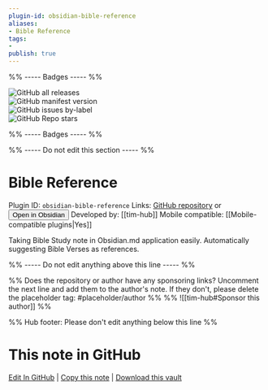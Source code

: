 ```yaml
---
plugin-id: obsidian-bible-reference
aliases:
- Bible Reference
tags: 
- 
publish: true
---
```


%% ----- Badges ----- %%

![GitHub all releases](https://img.shields.io/github/downloads/tim-hub/obsidian-bible-reference/total?color=573E7A&logo=github&style=for-the-badge)   
![GitHub manifest version](https://img.shields.io/github/manifest-json/v/tim-hub/obsidian-bible-reference?color=573E7A&logo=github&style=for-the-badge)   
![GitHub issues by-label](https://img.shields.io/github/issues/tim-hub/obsidian-bible-reference/help%20wanted?color=573E7A&logo=github&style=for-the-badge)   
![GitHub Repo stars](https://img.shields.io/github/stars/tim-hub/obsidian-bible-reference?color=573E7A&logo=github&style=for-the-badge)

%% ----- Badges ----- %%

%% ----- Do not edit this section ----- %%

# Bible Reference

Plugin ID: `obsidian-bible-reference`
Links: [GitHub repository](https://github.com/tim-hub/obsidian-bible-reference) or [<button id=HH>Open in Obsidian</button>](obsidian://show-plugin?id=obsidian-bible-reference)
Developed by: [[tim-hub]]
Mobile compatible: [[Mobile-compatible plugins|Yes]]

Taking Bible Study note in Obsidian.md application easily. Automatically suggesting Bible Verses as references. 

%% ----- Do not edit anything above this line ----- %% 

%% Does the repository or author have any sponsoring links? Uncomment the next line and add them to the author's note. If they don't, please delete the placeholder tag: #placeholder/author %%
%% ![[tim-hub#Sponsor this author]] %%

%% Hub footer: Please don't edit anything below this line %%

# This note in GitHub

<span class="git-footer">[Edit In GitHub](https://github.dev/obsidian-community/obsidian-hub/blob/main/02%20-%20Community%20Expansions/02.05%20All%20Community%20Expansions/Plugins/obsidian-bible-reference.md "git-hub-edit-note") | [Copy this note](https://raw.githubusercontent.com/obsidian-community/obsidian-hub/main/02%20-%20Community%20Expansions/02.05%20All%20Community%20Expansions/Plugins/obsidian-bible-reference.md "git-hub-copy-note") | [Download this vault](https://github.com/obsidian-community/obsidian-hub/archive/refs/heads/main.zip "git-hub-download-vault") </span>
